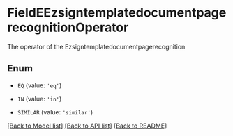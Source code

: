 # FieldEEzsigntemplatedocumentpagerecognitionOperator

The operator of the Ezsigntemplatedocumentpagerecognition

## Enum

* `EQ` (value: `'eq'`)

* `IN` (value: `'in'`)

* `SIMILAR` (value: `'similar'`)

[[Back to Model list]](../README.md#documentation-for-models) [[Back to API list]](../README.md#documentation-for-api-endpoints) [[Back to README]](../README.md)


